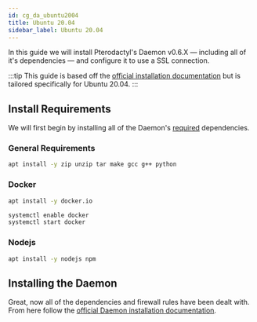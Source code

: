 ```yaml
---
id: cg_da_ubuntu2004
title: Ubuntu 20.04
sidebar_label: Ubuntu 20.04
---
```

In this guide we will install Pterodactyl's Daemon v0.6.X — including all of it's dependencies — and configure it to use a SSL connection.

:::tip
This guide is based off the [official installation documentation](/daemon/installing.md) but is tailored specifically for Ubuntu 20.04.
:::

## Install Requirements
We will first begin by installing all of the Daemon's [required](/daemon/installing.md#dependencies) dependencies.

### General Requirements
```bash
apt install -y zip unzip tar make gcc g++ python
```

### Docker

```bash
apt install -y docker.io

systemctl enable docker
systemctl start docker
```

### Nodejs

```bash
apt install -y nodejs npm
```

## Installing the Daemon
Great, now all of the dependencies and firewall rules have been dealt with. From here follow the [official Daemon installation documentation](/daemon/installing.md#installing-daemon-software).
